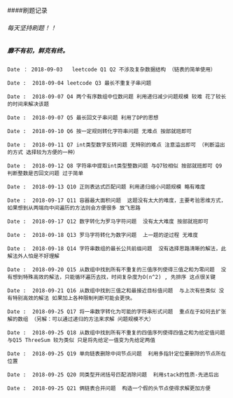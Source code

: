 ####刷题记录
######  每天坚持刷题！！
##### 靡不有初，鲜克有终。
`
Date ： 2018-09-03  
leetcode Q1 Q2 不涉及复杂数据结构 （链表的简单使用）
`

`
Date :  2018-09-04
leetcode Q3 最长不重复子串问题
`

`
Date :  2018-09-07 Q4 两个有序数组中位数问题 利用递归减少问题规模 较难 花了较长的时间来解决该题
`

`
Date :  2018-09-07 Q5 最长回文子串问题 利用了DP的思想
`

`
Date :  2018-09-10 Q6 按一定规则转化字符串问题 无难点 按部就班即可
`

`
Date :  2018-09-11 Q7 int类型数字反转问题 无特别的难点 注意溢出即可 （判断溢出的方式 选择较为方便的一种）
`

`
Date :  2018-09-12 Q8 字符串中提取int类型整数问题 与Q7较相似 按部就班即可 Q9 判断整数是否回文问题 过于简单
`

`
Date :  2018-09-13 Q10 正则表达式匹配问题 利用递归缩小问题规模 略有难度
`

`
Date :  2018-09-17 Q11 容器最大面积问题  这题没有太大的难度，主要考验思维方式，如果想到从两端向中间遍历的方法则会方便很多 放飞思路
`

`
Date :  2018-09-17 Q12 数字转化为罗马字符问题  没有太大难度 按部就班即可
`

`
Date :  2018-09-18 Q13 罗马字符转化为数字问题  上一题的逆过程 无难度 
`

`
Date :  2018-09-18 Q14 字符串数组的最长公共前缀问题  没有选择思路清晰的解法，此解法外人怕是不好理解 
`

`
Date :  2018-09-20 Q15 从数组中找到所有不重复的三值序列使得三值之和为零问题  没有想到特殊高效的解法，只能循环遍历去找，时间复杂度为O(n^2) , 先排序 这点很关键
`

`
Date :  2018-09-21 Q16 从数组中找到三值之和最接近目标值问题  与上次有些类似 没有特别高效的解法 如果加上各种限制判断可能会更快。
`

`
Date :  2018-09-25 Q17 将一串数字转化为可能的字符串形式问题  重点在于如何去扩张解的数组 （另解：可以通过递归的方法来求解 问题规模不大）
`

`
Date :  2018-09-25 Q18 从数组中找到所有不重复的四值序列使得四值之和为给定值问题  与Q15 ThreeSum 较为类似 只是将先给定一值变为先给定两值
`

`
Date :  2018-09-25 Q19 单向链表删除中间节点问题  利用多指针定位要删除的节点所在位置
`

`
Date :  2018-09-25 Q20 同类型开闭括号匹配消除问题  利用stack的性质-先进后出
`

`
Date :  2018-09-25 Q21 俩链表合并问题  构造一个假的头节点使得求解更加方便
`
